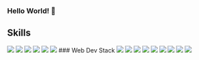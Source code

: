 ### Hello World! 👋

## Skills
<img src="https://ziadoua.github.io/m3-Markdown-Badges/badges/C/c1.svg">
<img src="https://ziadoua.github.io/m3-Markdown-Badges/badges/C++/c++1.svg">
<img src="https://ziadoua.github.io/m3-Markdown-Badges/badges/Python/python3.svg">
<img src="https://ziadoua.github.io/m3-Markdown-Badges/badges/Kotlin/kotlin1.svg"> 
<img src="https://ziadoua.github.io/m3-Markdown-Badges/badges/Java/java1.svg"> 
<img src="https://ziadoua.github.io/m3-Markdown-Badges/badges/Git/git1.svg"> 
### Web Dev Stack
<img src="https://ziadoua.github.io/m3-Markdown-Badges/badges/React/react2.svg"> 
<img src="https://ziadoua.github.io/m3-Markdown-Badges/badges/NodeJS/nodejs3.svg"> 
<img src="https://ziadoua.github.io/m3-Markdown-Badges/badges/NextJS/nextjs1.svg"> 
<img src="https://ziadoua.github.io/m3-Markdown-Badges/badges/MongoDB/mongodb3.svg"> 
<img src="https://ziadoua.github.io/m3-Markdown-Badges/badges/MySQL/mysql1.svg"> 
<img src="https://ziadoua.github.io/m3-Markdown-Badges/badges/Express/express1.svg"> 
<img src="https://ziadoua.github.io/m3-Markdown-Badges/badges/HTML/html1.svg"> 
<img src="https://ziadoua.github.io/m3-Markdown-Badges/badges/CSS/css1.svg"> 
<img src="https://ziadoua.github.io/m3-Markdown-Badges/badges/Javascript/javascript3.svg"> 
